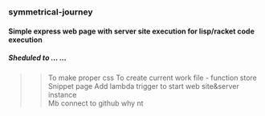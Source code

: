 ### symmetrical-journey  

#### Simple express web page with server site execution for lisp/racket code execution

##### Sheduled to ... ...
>>  To make proper css
>>  To create current work file - function store
>>  Snippet page
>>  Add lambda trigger to start web site&server instance    
>>  Mb connect to github why nt
